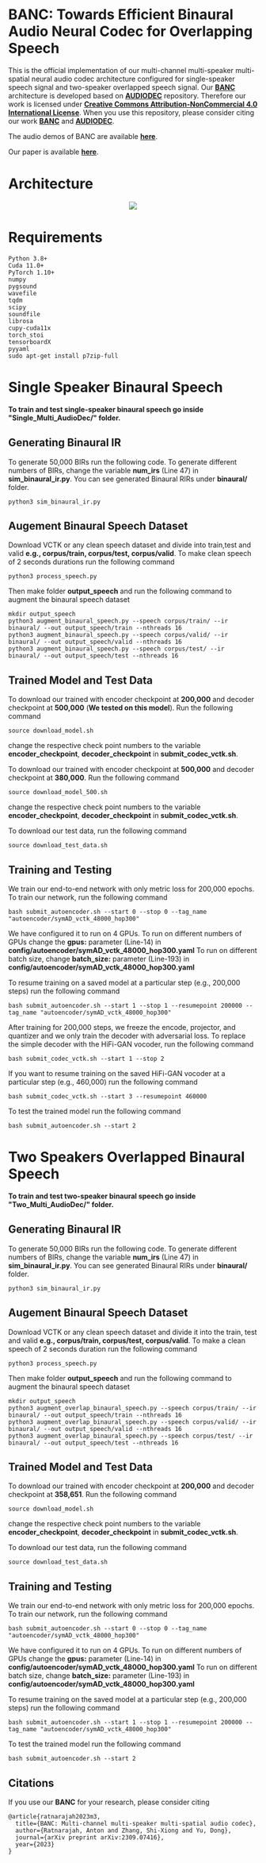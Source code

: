 # BANC: Towards Efficient Binaural Audio Neural Codec for Overlapping Speech

This is the official implementation of our multi-channel multi-speaker multi-spatial neural audio codec architecture configured for single-speaker speech signal and two-speaker overlapped speech signal. Our [**BANC**](https://arxiv.org/abs/2309.07416) architecture is developed based on [**AUDIODEC**](https://github.com/facebookresearch/AudioDec) repository. Therefore our work is licensed under [**Creative Commons Attribution-NonCommercial 4.0 International License**](https://creativecommons.org/licenses/by-nc/4.0/). When you use this repository, please consider citing our work [**BANC**](https://arxiv.org/abs/2309.07416) and  [**AUDIODEC**](https://github.com/facebookresearch/AudioDec).  

The audio demos of BANC are available [**here**](https://anton-jeran.github.io/MAD/). 

Our paper is available [**here**](https://arxiv.org/abs/2309.07416).

# Architecture

<p align="center">
<img src="m3.png"/>
</p> 

# Requirements

```
Python 3.8+
Cuda 11.0+
PyTorch 1.10+
numpy
pygsound
wavefile
tqdm
scipy
soundfile
librosa
cupy-cuda11x
torch_stoi
tensorboardX
pyyaml
sudo apt-get install p7zip-full  
```

# Single Speaker Binaural Speech

**To train and test single-speaker binaural speech go inside "Single_Multi_AudioDec/" folder.**

## Generating Binaural IR

To generate 50,000 BIRs run the following code. To generate different numbers of BIRs, change the variable **num_irs** (Line 47) in **sim_binaural_ir.py**. You can see generated Binaural RIRs under **binaural/** folder.

```
python3 sim_binaural_ir.py
```

## Augement Binaural Speech Dataset
Download VCTK or any clean speech dataset and divide into train,test and valid **e.g., corpus/train, corpus/test, corpus/valid**. To make clean speech of 2 seconds durations run the following command

```
python3 process_speech.py
```


Then make folder **output_speech** and run the following command to augment the binaural speech dataset

```
mkdir output_speech
python3 augment_binaural_speech.py --speech corpus/train/ --ir binaural/ --out output_speech/train --nthreads 16
python3 augment_binaural_speech.py --speech corpus/valid/ --ir binaural/ --out output_speech/valid --nthreads 16
python3 augment_binaural_speech.py --speech corpus/test/ --ir binaural/ --out output_speech/test --nthreads 16
```

## Trained Model and Test Data

To download our trained with encoder checkpoint at **200,000** and decoder checkpoint at **500,000** (**We tested on this model**). Run the following command
```
source download_model.sh
```
change the respective check point numbers to the variable **encoder_checkpoint**, **decoder_checkpoint** in **submit_codec_vctk.sh**.

To download our trained with encoder checkpoint at **500,000** and decoder checkpoint at **380,000**. Run the following command
```
source download_model_500.sh
```
change the respective check point numbers to the variable **encoder_checkpoint**, **decoder_checkpoint** in **submit_codec_vctk.sh**.

To download our test data, run the following command

```
source download_test_data.sh
```

## Training and Testing
We train our end-to-end network with only metric loss for 200,000 epochs. To train our network, run the following command 

```
bash submit_autoencoder.sh --start 0 --stop 0 --tag_name "autoencoder/symAD_vctk_48000_hop300"
```

We have configured it to run on 4 GPUs. To run on different numbers of GPUs change the **gpus:** parameter (Line-14) in **config/autoencoder/symAD_vctk_48000_hop300.yaml**
To run on different batch size, change **batch_size:** parameter (Line-193) in **config/autoencoder/symAD_vctk_48000_hop300.yaml**

To resume training on a saved model at a particular step (e.g., 200,000 steps) run the following command

```
bash submit_autoencoder.sh --start 1 --stop 1 --resumepoint 200000 --tag_name "autoencoder/symAD_vctk_48000_hop300"
```

After training for 200,000 steps, we freeze the encode, projector, and quantizer and we only train the decoder with adversarial loss. To replace the simple decoder with the HiFi-GAN vocoder, run the following command

```
bash submit_codec_vctk.sh --start 1 --stop 2
```

If you want to resume training on the saved HiFi-GAN vocoder at a particular step (e.g., 460,000) run the following command

```
bash submit_codec_vctk.sh --start 3 --resumepoint 460000
```

To test the trained model run the following command

```
bash submit_autoencoder.sh --start 2
```


# Two Speakers Overlapped Binaural Speech

**To train and test two-speaker binaural speech go inside "Two_Multi_AudioDec/" folder.**

## Generating Binaural IR

To generate 50,000 BIRs run the following code. To generate different numbers of BIRs, change the variable **num_irs** (Line 47) in **sim_binaural_ir.py**. You can see generated Binaural RIRs under **binaural/** folder.

```
python3 sim_binaural_ir.py
```

## Augement Binaural Speech Dataset
Download VCTK or any clean speech dataset and divide it into the train, test and valid **e.g., corpus/train, corpus/test, corpus/valid**. To make a clean speech of 2 seconds duration run the following command

```
python3 process_speech.py
```


Then make folder **output_speech** and run the following command to augment the binaural speech dataset

```
mkdir output_speech
python3 augment_overlap_binaural_speech.py --speech corpus/train/ --ir binaural/ --out output_speech/train --nthreads 16
python3 augment_overlap_binaural_speech.py --speech corpus/valid/ --ir binaural/ --out output_speech/valid --nthreads 16
python3 augment_overlap_binaural_speech.py --speech corpus/test/ --ir binaural/ --out output_speech/test --nthreads 16

```

## Trained Model and Test Data

To download our trained with encoder checkpoint at **200,000** and decoder checkpoint at **358,651**. Run the following command
```
source download_model.sh
```
change the respective check point numbers to the variable **encoder_checkpoint**, **decoder_checkpoint** in **submit_codec_vctk.sh**.


To download our test data, run the following command

```
source download_test_data.sh
```

## Training and Testing
We train our end-to-end network with only metric loss for 200,000 epochs. To train our network, run the following command 

```
bash submit_autoencoder.sh --start 0 --stop 0 --tag_name "autoencoder/symAD_vctk_48000_hop300"
```

We have configured it to run on 4 GPUs. To run on different numbers of GPUs change the **gpus:** parameter (Line-14) in **config/autoencoder/symAD_vctk_48000_hop300.yaml**
To run on different batch size, change **batch_size:** parameter (Line-193) in **config/autoencoder/symAD_vctk_48000_hop300.yaml**

To resume training on the saved model at a particular step (e.g., 200,000 steps) run the following command

```
bash submit_autoencoder.sh --start 1 --stop 1 --resumepoint 200000 --tag_name "autoencoder/symAD_vctk_48000_hop300"
```

To test the trained model run the following command

```
bash submit_autoencoder.sh --start 2
```

## Citations
If you use our **BANC** for your research, please consider citing

```
@article{ratnarajah2023m3,
  title={BANC: Multi-channel multi-speaker multi-spatial audio codec},
  author={Ratnarajah, Anton and Zhang, Shi-Xiong and Yu, Dong},
  journal={arXiv preprint arXiv:2309.07416},
  year={2023}
}
```
